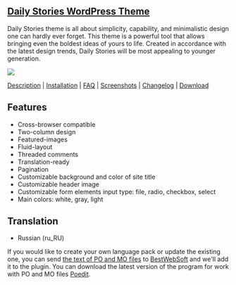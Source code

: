 <a href="http://bestwebsoft.com/products/daily-stories/" target=_blank>Daily Stories WordPress Theme</a> 
----------------------------------------

Daily Stories theme is all about simplicity, capability, and minimalistic design one can hardly ever forget. This theme is a powerful tool that allows bringing even the boldest ideas of yours to life. Created in accordance with the latest design trends, Daily Stories will be most appealing to younger generation.

<img src="http://bestwebsoft.com/wp-content/uploads/2015/01/xdaily-wp-banner-1.jpg.pagespeed.ic.ONJVuKd8KR.jpg" />

<a href="http://bestwebsoft.com/products/daily-stories/description" target=_blank>Description</a> | 
<a href="http://bestwebsoft.com/products/daily-stories/installation" target=_blank>Installation</a> | 
<a href="http://bestwebsoft.com/products/daily-stories/faq" target=_blank>FAQ</a> | 
<a href="http://bestwebsoft.com/products/daily-stories/screenshots" target=_blank>Screenshots</a> | 
<a href="http://bestwebsoft.com/products/daily-stories/changelog" target=_blank>Changelog</a> | 
<a href="http://bestwebsoft.com/products/daily-stories/download" target=_blank>Download</a>


Features
---------------------------
* Cross-browser compatible
* Two-column design
* Featured-images
* Fluid-layout
* Threaded comments
* Translation-ready
* Pagination
* Customizable background and color of site title
* Customizable header image
* Customizable form elements input type: file, radio, checkbox, select
* Main colors: white, gray, light

Translation
---------------------------------
* Russian (ru_RU)

If you would like to create your own language pack or update the existing one, you can send <a href="http://codex.wordpress.org/Translating_WordPress" target="_blank">the text of PO and MO files</a> to <a href="http://support.bestwebsoft.com" target="_blank">BestWebSoft</a> and we'll add it to the plugin. You can download the latest version of the program for work with PO and MO files <a href="http://www.poedit.net/download.php" target="_blank">Poedit</a>.
